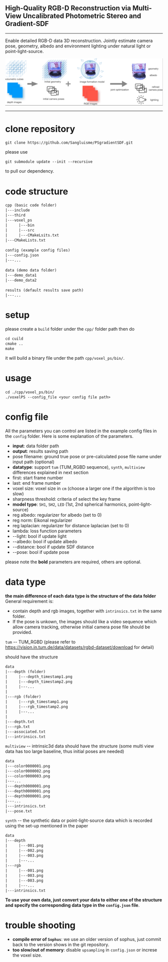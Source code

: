 ## <b>High-Quality RGB-D Reconstruction via Multi-View Uncalibrated Photometric Stereo and Gradient-SDF</b>
---
Enable detailed RGB-D data 3D reconstruction. Jointly estimate camera pose, geometry, albedo and environment lighting under natural light or point-light-source.

![method pipeline](pipeline.png)

---
# clone repository
```
git clone https://github.com/Sangluisme/PSgradientSDF.git
```
please use
```
git submodule update --init --recursive
```
to pull our dependency.

# code structure
``` 
cpp (basic code folder)
|---include
|---third
|---voxel_ps
|     |---bin
|     |---src
|     |---CMakeLsits.txt
|---CMakeLists.txt

config (example config files)
|---config.json
|---...

data (demo data folder)
|---demo_data1
|---demo_data2

results (default results save path)
|---...

```
# setup
please create a `build` folder under the `cpp/` folder path then do 
```
cd cuild
cmake ..
make 
```
it will build a binary file under the path `cpp/voxel_ps/bin/`.

# usage
```
cd ./cpp/voxel_ps/bin/
./voxelPS --config_file <your config file path>
```

# config file
All the parameters you can control are listed in the example config files in the `config` folder. 
Here is some explanation of the parameters.

- **input**: data folder path
- **output**: results saving path
- pose filename: ground true pose or pre-calculated pose file name under input path (optional)
- **datatype**: support `tum` (TUM_RGBD sequence), `synth`, `multiview` differences explained in next section
- first: start frame number
- last: end frame number
- voxel size: voxel size in `cm` (choose a larger one if the algorithm is too slow)
- sharpness threshold: criteria of select the key frame
- **model type**: `SH1`, `SH2`, `LED` (1st, 2nd spherical harmonics, point-light-source)
- reg albedo: regularizer for albedo (set to 0)
- reg norm: Eikonal regularizer
- reg laplacian: regularizer for distance laplacian (set to 0)
- lambda: loss function parameters
- --light: bool if update light
- --albedo: bool if update albedo
- --distance: bool if update SDF distance
- --pose: bool if update pose

please note the **bold** parameters are required, others are optional.

# data type
**the main difference of each data type is the structure of the data folder**
General requirement is:
- contain depth and rgb images, together with `intrinsics.txt` in the same folder. 
- If the pose is unkown, the images should like a video sequence which allow camera tracking, otherwise initial camera pose file should be provided. 

`tum` -- TUM_RGBD (please refer to https://vision.in.tum.de/data/datasets/rgbd-dataset/download for detail)

should have the structure 
```
data
|---depth (folder)
|     |---depth_timestamp1.png
|     |---depth_timestamp2.png
|     |---...
|
|---rgb (folder)
|     |---rgb_timestamp1.png
|     |---rgb_timestamp2.png
|     |---...
|
|---depth.txt
|---rgb.txt
|---associated.txt
|---intrinsics.txt

```
`multiview` -- intrinsic3d data should have the structure (some multi view data has too large baseline, thus initial poses are needed)
```
data
|---color0000001.png
|---color0000002.png
|---color0000003.png
|---...
|---depth0000001.png
|---depth0000001.png
|---depth0000001.png
|---...
|---intrinsics.txt
|---pose.txt 
```
`synth` -- the synthetic data or point-light-source data which is recorded using the set-up mentioned in the paper

```
data
|---depth
|     |---001.png
|     |---002.png
|     |---003.png
|     |---...
|---rgb
|     |---001.png
|     |---003.png
|     |---003.png
|     |---...
|---intrinsics.txt
```
**To use your own data, just convert your data to either one of the structure and specify the corresponding data type in the `config.json` file**.

# trouble shooting

- **compile error of `Sophus`**: we use an older version of sophus, just commit back to the version shows in the git repository.
- **too slow/out of memory**: disable `upsampling` in `config.json` or increse the voxel size.
